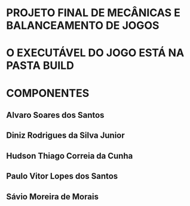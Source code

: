 # PROJETO FINAL DE MECÂNICAS E BALANCEAMENTO DE JOGOS
# O  EXECUTÁVEL DO JOGO ESTÁ NA PASTA BUILD

# COMPONENTES 
## Alvaro Soares dos Santos
## Diniz Rodrigues da Silva Junior
## Hudson Thiago Correia da Cunha
## Paulo Vitor Lopes dos Santos
## Sávio Moreira de Morais

